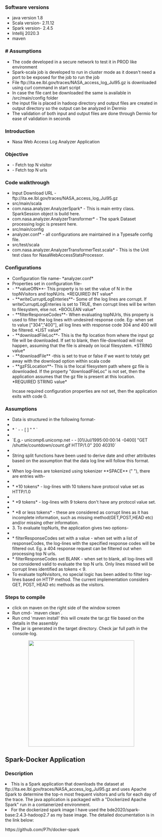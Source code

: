 <h3>Software versions</h3>
<ul>
    <li>java version 1.8</li>
	<li>Scala version- 2.11.12</li>
	<li>Spark version- 2.4.5</li>
	<li>Intellij 2020.3</li>
   <li>maven</li>
</ul>


<h3># Assumptions</h3>
<ul>
<li>The code developed in a secure network to test it in PROD like environment</li>
<li>Spark-scala job is developed to run in cluster mode as it doesn't need a port to be exposed for the job to run the job</li>
<li>File ftp://ita.ee.lbl.gov/traces/NASA_access_log_Jul95.gz is downloaded using curl command in start script</li>
<li>In case the file cant be downloaded the same is available in /src/main/config folder</li>
<li>the input file is placed in hadoop directory and output files are created in output directory so the output can be analyzed in Dermio</li>
<li>The validation of both input and output files are done through Dermio for ease of validation in seconds</li>
</ul>



<h3>Introduction</h3>
<ul>
<li>Nasa Web Access Log Analyzer Application</li>
</ul>



<h3>Objective</h3>
<ul>
<li>- Fetch top N visitor</li>
<li>- Fetch top N urls</li>
</ul>

<h3>Code walkthrough</h3>
<ul>
<li>Input Download URL - ftp://ita.ee.lbl.gov/traces/NASA_access_log_Jul95.gz</li>	
<li> src/main/scala</li>
	   <li>com.nasa.analyzer.AnalyzerSpark* - This is main entry class. SparkSession object is build here.</li>
      <li>com.nasa.analyzer.AnalyzerTransformer* - The spark Dataset processing logic is present here.</li>
<li> src/main/config</li>
      <li>analyzer.conf* - all configurations are maintained in a Typesafe config file.</li>
<li> src/test/scala</li>
	  <li>com.nasa.analyzer.AnalyzerTransformerTest.scala* - This is the Unit test class for NasaWebAccessStatsProcessor.</li>
</ul>


<h3>Configurations</h3>
<ul>
<li>Configuration file name- *analyzer.conf*</li>
<li>Properties set in configuration file-</li>
<li>- **valueOfN**- This property is to set the value of N in the topNVisitors and topNUrls. *REQUIRED INT value*</li>
<li>- **writeCurruptLogEnteries**- Some of the log lines are corrupt. If writeCurruptLogEnteries is set to TRUE, then corrupt lines will be writen to filesystem, else not. *BOOLEAN value*</li>
<li>- **filterResponseCodes**- When evaluating topNUrls, this property is used to filter the log lines with undesired response code. Eg- when set to value ["304","400"], all log lines with response code 304 and 400 will be filtered. *LIST value*</li>
<li>- **downloadFileLoc**- This is the ftp location from where the input gz file will be downloaded. If set to blank, then file-download will not happen, assuming that the file is already on local filesystem. *STRING value*</li>
<li>- **downloadFile** -this is set to true or false if we want to totaly get away with the download option within scala code</li>
<li>- **gzFSLocation**- This is the local filesystem path where gz file is downloaded. If the property "downloadFileLoc" is not set, then the application assumes that the gz file is present at this location. *REQUIRED STRING value*</li>
	
Incase required configuration properties are not set, then the application exits with code 0.
</ul>


<h3>Assumptions</h3>
<ul>
<li> Data is structured in the following format- <li>
<li>	* `<visitor> - - [<date> <timezone>] "<method> <url> <protocol>" <resonseCode> <unknownvariable>`<li>
 <li> 	  `E.g.- unicomp6.unicomp.net - - [01/Jul/1995:00:00:14 -0400] "GET /shuttle/countdown/count.gif HTTP/1.0" 200 40310`<li>
 <li> 	  String split functions have been used to derive date and other attributes based on the assumption that the data log line will follow this format.<li>

<li> When log-lines are tokenized using tokenizer **SPACE** (" "), there are entries with-<li>
<li>	* *10 tokens* - log-lines with 10 tokens have protocol value set as HTTP/1.0<li>
<li>	* *9 tokens* - log-lines with 9 tokens don't have any protocol value set.<li>
<li>	* *8 or less tokens* - these are considered as corrupt lines as it has incomplete information, such as missing method(GET,POST,HEAD etc) and/or missing other information.</li>

<li>3. To evaluate topNurls, the application gives two options-<li>
<li>	* filterResponseCodes set with a value - when set with a list of responseCodes, the log-lines with the specified response codes will be filtered out. Eg. a 404 response request can be filtered out when processing top N urls.</li>
<li>	* filterResponseCodes set BLANK - when set to blank, all log-lines will be considered valid to evaluate the top N urls. Only lines missed will be corrupt lines identified as tokens < 9.</li>

<li> To evaluate topNvisitors, no special logic has been added to filter log-lines based on HTTP method. The current implementation considers GET, POST, HEAD etc methods as the visitors. </li>
   </ul>
	

<h3>Steps to compile</h3>
<ul>
<li> click on maven on the right side of the window screen</li>
<li> Run cmd- `maven clean`. </li>
<li> Run cmd 'maven install' this will create the tar.gz file based on the details in the assembly</li>
<li>The jar is generated in the target directory. Check jar full path in the console-log.</li>
 </ul>

 <p align="center">
    <img src="ParametersforJob.JPG" width="350"/>
 </p>

<h2>Spark-Docker Application</h2>
<h3>Description</h3>
<li>This is a Spark application that downloads the dataset at ftp://ita.ee.lbl.gov/traces/NASA_access_log_Jul95.gz and uses Apache Spark to determine the top-n most frequent visitors and urls for each day of the trace. The java application is packaged with a "Dockerized Apache Spark" run in a containerized environment.</li>

<li>For the dockerized spark image I have used the bde2020/spark-base:2.4.3-hadoop2.7 as my base image. The detailed documentation is in the link below:</li>
<p>https://github.com/P7h/docker-spark</p>
 </ul>




